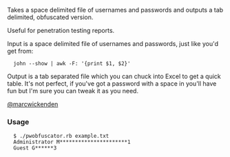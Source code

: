 Takes a space delimited file of usernames and passwords and outputs a tab delimited, obfuscated version.

Useful for penetration testing reports.

Input is a space delimited file of usernames and passwords, just like you'd get from:

      john --show | awk -F: '{print $1, $2}'

Output is a tab separated file which you can chuck into Excel to get a quick table.
It's not perfect, if you've got a password with a space in you'll have fun but I'm sure you can tweak it as you need.

<a href="http://twitter.com/marcwickenden">@marcwickenden</a>

### Usage

      $ ./pwobfuscator.rb example.txt
      Administrator M**********************1
      Guest G******3
